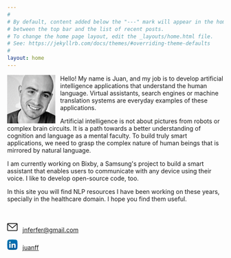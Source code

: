 ```yaml
---
#
# By default, content added below the "---" mark will appear in the home page
# between the top bar and the list of recent posts.
# To change the home page layout, edit the _layouts/home.html file.
# See: https://jekyllrb.com/docs/themes/#overriding-theme-defaults
#
layout: home
---
```


<img src = 'assets/juan-photo.png' style="float:left;width:7rem;margin-right:0.7rem"/>

Hello! My name is Juan, and my job is to develop artificial intelligence applications that understand the human language. Virtual assistants, search engines or machine translation systems are everyday examples of these applications.

Artificial intelligence is not about pictures from robots or complex brain circuits. It is a path towards a better understanding of cognition and language as a mental faculty. To build truly smart applications, we need to grasp the complex nature of human beings that is mirrored by natural language.

I am currently working on Bixby, a Samsung's project to build a smart assistant that enables users to communicate with any device using their voice. I like to develop open-source code, too.

In this site you will find NLP resources I have been working on these years, specially in the healthcare domain. I hope you find them useful.

&nbsp;

![Mail](/assets/mail.png) &nbsp; <a href="mailto:&#106;&#110;&#102;&#101;&#114;&#102;&#101;&#114;&#064;&#103;&#109;&#097;&#105;&#108;&#046;&#099;&#111;&#109;">&#106;&#110;&#102;&#101;&#114;&#102;&#101;&#114;&#064;&#103;&#109;&#097;&#105;&#108;&#046;&#099;&#111;&#109;</a>

![LinkedIn](/assets/linkedin.png) &nbsp; <a href="https://www.linkedin.com/in/juanff/">juanff</a>